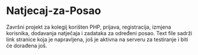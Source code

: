 # Natjecaj-za-Posao
Završni projekt za kolegij korišten PHP, prijava, registracija, izmjena korisnika, dodavanja natječaja i zadataka za određeni posao. 
Text file sadrži link stranice koja je napravljena, još je aktivna na serveru za testiranje i biti će dorađena još. 
